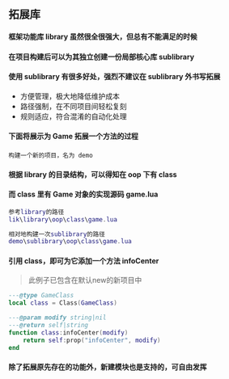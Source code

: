 ## 拓展库

#### 框架功能库 library 虽然很全很强大，但总有不能满足的时候

#### 在项目构建后可以为其独立创建一份局部核心库 sublibrary

#### 使用 sublibrary 有很多好处，强烈不建议在 sublibrary 外书写拓展

* 方便管理，极大地降低维护成本
* 路径强制，在不同项目间轻松复刻
* 规则适应，符合混淆的自动化处理

#### 下面将展示为 Game 拓展一个方法的过程

```
构建一个新的项目，名为 demo
```

#### 根据 library 的目录结构，可以得知在 oop 下有 class

#### 而 class 里有 Game 对象的实现源码 game.lua

```lua
参考library的路径
lik\library\oop\class\game.lua

相对地构建一次sublibrary的路径
demo\sublibrary\oop\class\game.lua
```

#### 引用 class，即可为它添加一个方法 infoCenter

> 此例子已包含在默认new的新项目中

```lua
---@type GameClass
local class = Class(GameClass)

---@param modify string|nil
---@return self|string
function class:infoCenter(modify)
    return self:prop("infoCenter", modify)
end
```

#### 除了拓展原先存在的功能外，新建模块也是支持的，可自由发挥
